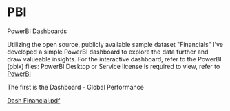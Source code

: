 # PBI
PowerBI Dashboards

Utilizing the open source, publicly available sample dataset "Financials" I've developed a simple PowerBI dashboard to explore the data further and draw valueable insights. For the interactive dashboard, refer to the PowerBI (pbix) files: PowerBI Desktop or Service license is required to view, refer to [ PowerBI ](https://www.microsoft.com/en-us/power-platform/products/power-bi/)

The first is the Dashboard - Global Performance

[Dash Financial.pdf](https://github.com/PBSWE/PBI/files/13061990/Dash.Global.pdf)


